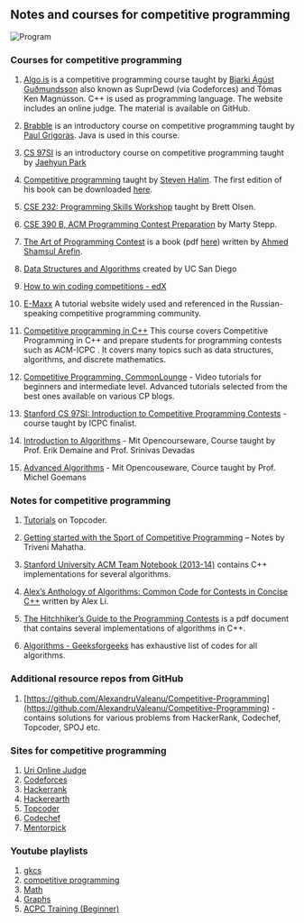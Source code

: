 ## Notes and courses for competitive programming
![Program](https://qph.ec.quoracdn.net/main-qimg-f939681b0b47e5540398244db5c8966f?convert_to_webp=true)
### Courses for competitive programming

1. [Algo.is](http://algo.is) is a competitive programming course taught by [Bjarki Ágúst Guðmundsson](https://github.com/SuprDewd) also known as SuprDewd (via Codeforces) and Tómas Ken Magnússon. C++ is used as programming language. The website includes an online judge. The material is available on GitHub.

2. [Brabble](https://github.com/paul-g/brabble) is an introductory course on competitive programming taught by [Paul Grigoras](https://github.com/paul-g). Java is used in this course.

3. [CS 97SI](http://web.stanford.edu/class/cs97si/) is an introductory course on competitive programming taught by [Jaehyun Park](http://www.stanford.edu/~liszt90/)

4. [Competitive programming](https://sites.google.com/site/stevenhalim/home/material) taught by [Steven Halim](https://sites.google.com/site/stevenhalim/). The first edition of his book can be downloaded [here](http://www.comp.nus.edu.sg/~stevenha/myteaching/competitive_programming/cp1.pdf).

5. [CSE 232: Programming Skills Workshop](https://acm.wustl.edu/cse232/) taught by Brett Olsen.

6. [CSE 390 B, ACM Programming Contest Preparation](http://www.martystepp.com/acm/) by Marty Stepp.

7. [The Art of Programming Contest](http://www.ahmedshamsularefin.id.au/acm-icpc/tutorials/30-my-articles) is a book (pdf [here](http://www.comp.nus.edu.sg/~stevenha/database/Art_of_Programming_Contest_SE_for_uva.pdf)) written by [Ahmed Shamsul Arefin](http://www.newcastle.edu.au/profile/ahmed-arefin).

8. [Data Structures and Algorithms](https://www.coursera.org/specializations/data-structures-algorithms) created by UC San Diego

8. [How to win coding competitions - edX](https://www.edx.org/course/how-win-coding-competitions-secrets-itmox-i2cpx-1)

9. [E-Maxx](http://e-maxx-eng.appspot.com/) A tutorial website widely used and referenced in the Russian-speaking competitive programming community. 

10. [Competitive programming in C++](http://m.el-dosuky.com/course.php?c=competitive-programming-2015) This course covers Competitive Programming in C++ and prepare students for programming contests such as ACM-ICPC . It covers many topics such as data structures, algorithms, and discrete mathematics.  

10. [Competitive Programming, CommonLounge](https://www.commonlounge.com/discussion/d4a14f601eb44281b6c579e73d126cca/main?r=acp) - Video tutorials for beginners and intermediate level. Advanced tutorials selected from the best ones available on various CP blogs.

11. [Stanford CS 97SI: Introduction to Competitive Programming Contests](http://web.stanford.edu/class/cs97si/) - course taught by ICPC finalist.

12. [Introduction to Algorithms](https://ocw.mit.edu/courses/electrical-engineering-and-computer-science/6-006-introduction-to-algorithms-fall-2011/) - Mit Opencourseware, Course taught by Prof. Erik Demaine and Prof. Srinivas Devadas

13. [Advanced Algorithms](https://ocw.mit.edu/courses/electrical-engineering-and-computer-science/6-854j-advanced-algorithms-fall-2008/) - Mit Opencouseware, Cource taught by Prof. Michel Goemans

### Notes for competitive programming

1. [Tutorials](https://www.topcoder.com/community/data-science/data-science-tutorials/) on Topcoder.

2. [Getting started with the Sport of Competitive Programming](https://www.hackerearth.com/notes/getting-started-with-the-sport-of-programming/) – Notes by Triveni Mahatha.

3. [Stanford University ACM Team Notebook (2013-14)](http://stanford.edu/~liszt90/acm/notebook.html) contains C++ implementations for several algorithms.

4. [Alex’s Anthology of Algorithms: Common Code for Contests in Concise C++](https://github.com/Alextrovert/Algorithms-Anthology) written by Alex Li.

5. [The Hitchhiker’s Guide to the Programming Contests](http://comscigate.com/Books/contests/icpc.pdf) is a pdf document that contains several implementations of algorithms in C++.

6. [Algorithms - Geeksforgeeks](http://www.geeksforgeeks.org/fundamentals-of-algorithms/) has exhaustive list of codes for all algorithms.

### Additional resource repos from GitHub

1. [https://github.com/AlexandruValeanu/Competitive-Programming](https://github.com/AlexandruValeanu/Competitive-Programming) - contains solutions for various problems from HackerRank, Codechef, Topcoder, SPOJ etc.

### Sites for competitive programming

1. [Uri Online Judge](https://www.urionlinejudge.com.br/judge/en/login)
2. [Codeforces](http://codeforces.com)
3. [Hackerrank](https://www.hackerrank.com)
4. [Hackerearth](https://www.hackerearth.com/pt-br/)
5. [Topcoder](https://www.topcoder.com/community/competitive-programming/)
6. [Codechef](https://www.codechef.com/)
7. [Mentorpick](http://mentorpick.com)

### Youtube playlists

1. [gkcs](https://www.youtube.com/channel/UCRPMAqdtSgd0Ipeef7iFsKw)
2. [competitive programming](https://www.youtube.com/watch?v=b6QhQSnKNSc&list=PLOoXj-_3QvUajbiBU6xuSb838VzkA_qQ_)
3. [Math](https://www.youtube.com/watch?v=Syx2qDjj7TE&list=PLPt2dINI2MIY7l5zyFd1W28rei3b-AXaJ)
4. [Graphs](https://www.youtube.com/watch?v=yRtCYFPBy8Q&list=PLRKxhQQOfTrmiyT5vOzEqZOcU6EAHEixP)
5. [ACPC Training (Beginner)](https://www.youtube.com/watch?v=g-ug9-imstk&list=PLr7bO3PQtaB98icc2r80iN4Eb4hLNVdUF)
